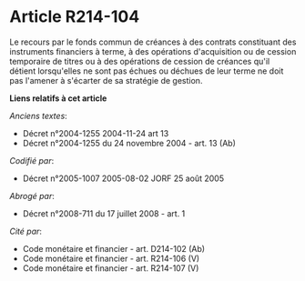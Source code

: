 # Article R214-104

Le recours par le fonds commun de créances à des contrats constituant des instruments financiers à terme, à des opérations
d'acquisition ou de cession temporaire de titres ou à des opérations de cession de créances qu'il détient lorsqu'elles ne
sont pas échues ou déchues de leur terme ne doit pas l'amener à s'écarter de sa stratégie de gestion.

**Liens relatifs à cet article**

_Anciens textes_:

  - Décret n°2004-1255 2004-11-24 art 13
  - Décret n°2004-1255 du 24 novembre 2004 - art. 13 (Ab)

_Codifié par_:

  - Décret n°2005-1007 2005-08-02 JORF 25 août 2005

_Abrogé par_:

  - Décret n°2008-711 du 17 juillet 2008 - art. 1

_Cité par_:

  - Code monétaire et financier - art. D214-102 (Ab)
  - Code monétaire et financier - art. R214-106 (V)
  - Code monétaire et financier - art. R214-107 (V)
